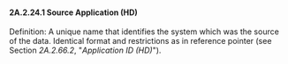 #### 2A.2.24.1 Source Application (HD) 

Definition: A unique name that identifies the system which was the source of the data. Identical format and restrictions as in reference pointer (see Section _2A.2.66.2_, "_Application ID (HD)_").
